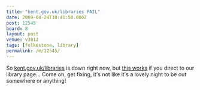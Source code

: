 ```yaml
---
title: "kent.gov.uk/libraries FAIL"
date: 2009-04-24T18:41:50.000Z
post: 12545
board: 8
layout: post
venue: v3012
tags: [folkestone, library]
permalink: /m/12545/
---
```

So <a href="http://www.kent.gov.uk/libraries">kent.gov.uk/libraries</a> is down right now, but <a href="http://www.kent.gov.uk/LibrariespublicUI/OpeningTimes/LibraryDetails.aspx?id=32">this works</a> if you direct to our library page... Come on, get fixing, it's not like it's a lovely night to be out somewhere or anything!
